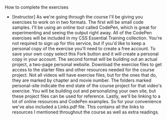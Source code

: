 How to complete the exercises
- [Instructor] As we're going through the course I'll be giving you exercises to work on in two formats. The first will be small code samples. I'll be using an online tool called CodePen, which is great for experimenting and seeing the output right away. All of the CodePen exercises will be included in my CSS Essential Training collection. You're not required to sign up for this service, but if you'd like to keep a personal copy of the exercise you'll need to create a free account. To save your own copy select this Fork button and it will create a personal copy in your account. The second format will be building out an actual project, a two-page personal website. Download the exercise files to get access to the starter files and other resources needed for the course project. Not all videos will have exercise files, but for the ones that do, they are marked by chapter and movie number. The folders marked personal-site indicate the end state of the course project for that video's exercise. You will be building out and personalizing your own site, but these project files can be used for reference. Lastly, we'll be linking to a lot of online resources and CodePen examples. So for your convenience we've also included a Links.pdf file. This contains all the links to resources I mentioned throughout the course as well as extra readings.